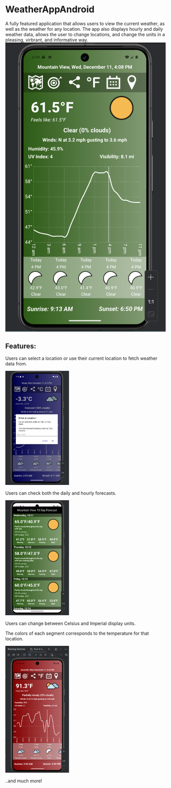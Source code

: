 # WeatherAppAndroid
A fully featured application that allows users to view the current weather, as well as the weather for any location. The app also displays hourly and daily weather data, allows the user to change locations, and change the units in a pleasing, virbrant, and informative way.
![](https://github.com/Attaboy20/WeatherAppAndroid/blob/main/Images/MainPage.PNG)

## Features:

Users can select a location or use their current location to fetch weather data from.


<img src = "https://github.com/Attaboy20/WeatherAppAndroid/blob/main/Images/LocationChange.PNG" width="200" />

Users can check both the daily and hourly forecasts.

<img src = "https://github.com/Attaboy20/WeatherAppAndroid/blob/main/Images/DailyView.PNG" width="200"/>

Users can change between Celsius and Imperial display units.

The colors of each segment corresponds to the temperature for that location.

<img src = "https://github.com/Attaboy20/WeatherAppAndroid/blob/main/Images/Temperature%20Change.PNG" width = "200" />

..and much more!

